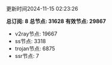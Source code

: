更新时间2024-11-15 02:23:26

**总订阅: 8**
**总节点: 31628**
**有效节点: 29867**
- v2ray节点: 19667
- ss节点: 3318
- trojan节点: 6875
- ssr节点: 7
